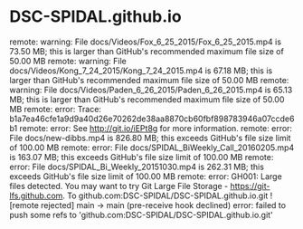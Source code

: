 # DSC-SPIDAL.github.io

remote: warning: File docs/Videos/Fox_6_25_2015/Fox_6_25_2015.mp4 is 73.50 MB; this is larger than GitHub's recommended maximum file size of 50.00 MB
remote: warning: File docs/Videos/Kong_7_24_2015/Kong_7_24_2015.mp4 is 67.18 MB; this is larger than GitHub's recommended maximum file size of 50.00 MB
remote: warning: File docs/Videos/Paden_6_26_2015/Paden_6_26_2015.mp4 is 65.13 MB; this is larger than GitHub's recommended maximum file size of 50.00 MB
remote: error: Trace: b1a7ea46cfe1a9d9a40d26e70262de38aa8870cb60fbf898783946a07ccde6b1
remote: error: See http://git.io/iEPt8g for more information.
remote: error: File docs/new-dibbs.mp4 is 826.80 MB; this exceeds GitHub's file size limit of 100.00 MB
remote: error: File docs/SPIDAL_BiWeekly_Call_20160205.mp4 is 163.07 MB; this exceeds GitHub's file size limit of 100.00 MB
remote: error: File docs/SPIDAL_Bi_Weekly_20151030.mp4 is 262.31 MB; this exceeds GitHub's file size limit of 100.00 MB
remote: error: GH001: Large files detected. You may want to try Git Large File Storage - https://git-lfs.github.com.
To github.com:DSC-SPIDAL/DSC-SPIDAL.github.io.git
 ! [remote rejected] main -> main (pre-receive hook declined)
error: failed to push some refs to 'github.com:DSC-SPIDAL/DSC-SPIDAL.github.io.git'
